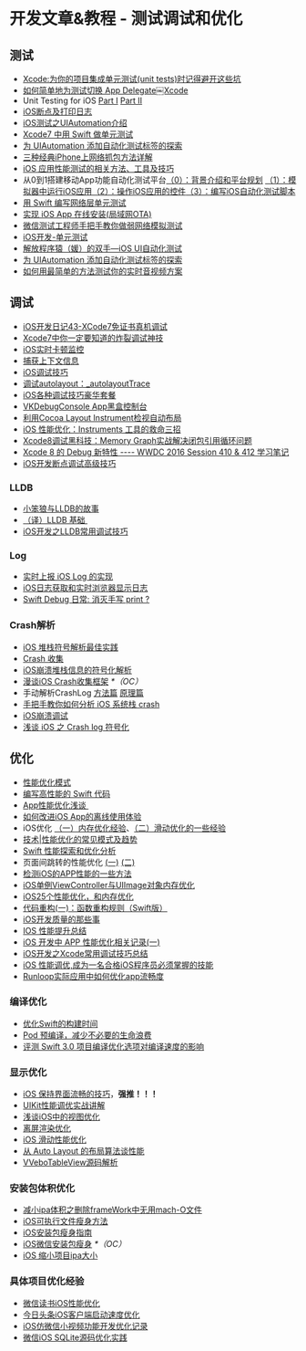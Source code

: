 # 开发文章&教程 - 测试调试和优化
## 测试
- [Xcode:为你的项目集成单元测试(unit tests)时记得避开这些坑][1]
- [如何简单地为测试切换 App Delegate￼Xcode][2] 
- Unit Testing for iOS [Part Ⅰ][3] [Part Ⅱ][4]
- [iOS断点及打印日志][5]
- [iOS测试之UIAutomation介绍][6]
- [Xcode7 中用 Swift 做单元测试][7]
- [为 UIAutomation 添加自动化测试标签的探索][8]
- [三种经典iPhone上网络抓包方法详解][9]
- [iOS 应用性能测试的相关方法、工具及技巧][10]
- 从0到1搭建移动App功能自动化测试平台[（0）：背景介绍和平台规划][11] [（1）：模拟器中运行iOS应用][12][（2）：操作iOS应用的控件][13][（3）：编写iOS自动化测试脚本][14]
- [用 Swift 编写网络层单元测试][15]
- [实现 iOS App 在线安装(局域网OTA)][16]
- [微信测试工程师手把手教你做弱网络模拟测试][17]
- [iOS开发-单元测试][18]
- [解放程序猿（媛）的双手—iOS UI自动化测试][19]
- [为 UIAutomation 添加自动化测试标签的探索][20]
- [如何用最简单的方法测试你的实时音视频方案][21]

## 调试
- [iOS开发日记43-XCode7免证书真机调试][22]
- [Xcode7中你一定要知道的炸裂调试神技][23]
- [iOS实时卡顿监控][24]
- [捕获上下文信息][25]
- [iOS调试技巧][26]
- [调试autolayout：\_autolayoutTrace][27]
- [iOS各种调试技巧豪华套餐][28]
- [VKDebugConsole App黑盒控制台][29]
- [利用Cocoa Layout Instrument检视自动布局][30]
- [iOS 性能优化：Instruments 工具的救命三招][31]
- [Xcode8调试黑科技：Memory Graph实战解决闭包引用循环问题][32]
- [Xcode 8 的 Debug 新特性 ---- WWDC 2016 Session 410 & 412 学习笔记][33]
- [iOS开发断点调试高级技巧][34]

### LLDB
- [小笨狼与LLDB的故事][35]
- [（译）LLDB 基础 ][36]
- [iOS开发之LLDB常用调试技巧][37]

### Log
- [实时上报 iOS Log 的实现][38]
- [iOS日志获取和实时浏览器显示日志][39]
- [Swift Debug 日常: 消灭手写 print ?][40]

### Crash解析
- [iOS 堆栈符号解析最佳实践][41]
- [Crash 收集][42]
- [iOS崩溃堆栈信息的符号化解析][43]
- [漫谈iOS Crash收集框架][44] _\*（OC）_
- 手动解析CrashLog [方法篇][45] [原理篇][46]
- [手把手教你如何分析 iOS 系统栈 crash][47]
- [iOS崩溃调试][48]
- [浅谈 iOS 之 Crash log 符号化][49]

## 优化
- [性能优化模式][50]
- [编写高性能的 Swift 代码][51]
- [App性能优化浅谈 ][52]
- [如何改进iOS App的离线使用体验][53]
- iOS优化 [（一）内存优化经验][54]、[（二）滑动优化的一些经验][55]
- [技术|性能优化的常见模式及趋势][56]
- [Swift 性能探索和优化分析][57]
- 页面间跳转的性能优化 [(一)][58] [(二)][59]
- [检测iOS的APP性能的一些方法][60]
- [iOS单例ViewController与UIImage对象内存优化][61]
- [iOS25个性能优化，和内存优化][62]
- [代码重构(一)：函数重构规则（Swift版）][63]
- [iOS开发质量的那些事][64]
- [IOS 性能提升总结][65]
- [iOS 开发中 APP 性能优化相关记录(一)][66]
- [iOS开发之Xcode常用调试技巧总结][67]
- [iOS 性能调优,成为一名合格iOS程序员必须掌握的技能][68]
- [Runloop实际应用中如何优化app流畅度][69]

### 编译优化
- [优化Swift的构建时间][70]
- [Pod 预编译，减少不必要的生命浪费][71]
- [评测 Swift 3.0 项目编译优化选项对编译速度的影响][72]

### 显示优化
- [iOS 保持界面流畅的技巧][73]，**强推！！！**
- [UIKit性能调优实战讲解][74]
- [浅谈iOS中的视图优化][75]
- [离屏渲染优化][76]
- [iOS 滑动性能优化][77]
- [从 Auto Layout 的布局算法谈性能][78]
- [VVeboTableView源码解析][79]

### 安装包体积优化
- [减小ipa体积之删除frameWork中无用mach-O文件][80]
- [iOS可执行文件瘦身方法][81]
- [iOS安装包瘦身指南][82]
- [iOS微信安装包瘦身][83] _\*（OC）_
- [iOS 缩小项目ipa大小][84]

### 具体项目优化经验
- [微信读书iOS性能优化][85]
- [今日头条iOS客户端启动速度优化][86]
- [iOS仿微信小视频功能开发优化记录][87]
- [微信iOS SQLite源码优化实践][88]

[1]:	http://www.jianshu.com/p/d15a7dea0c5a "Xcode:为你的项目集成单元测试(unit tests)时记得避开这些坑"
[2]:	http://www.cocoachina.com/ios/20151222/14766.html
[3]:	http://chengway.in/unit-testing-for-ios-part-i/ "Unit Testing for iOS Part Ⅰ"
[4]:	http://chengway.in/unit-testing-for-ios-part-ii/ "Unit Testing for iOS Part Ⅱ"
[5]:	http://www.cnblogs.com/jsin-han/p/5156384.html "iOS断点及打印日志"
[6]:	http://summertreee.github.io/blog/2016/02/29/iosce-shi-zhi-uiautomationjie-shao/ "iOS测试之UIAutomation介绍"
[7]:	http://swift.gg/2016/03/23/unit-testing-swift/ "Xcode7 中用 Swift 做单元测试"
[8]:	http://yulingtianxia.com/blog/2016/03/28/Add-UITest-Label-for-UIAutomation/ "为 UIAutomation 添加自动化测试标签的探索"
[9]:	http://www.cnblogs.com/TingyunAPM/p/5302867.html "三种经典iPhone上网络抓包方法详解"
[10]:	http://ios.jobbole.com/84918/ "iOS 应用性能测试的相关方法、工具及技巧"
[11]:	http://debugtalk.com/post/build-app-automated-test-platform-from-0-to-1-backgroud-introduction "从0到1搭建移动App功能自动化测试平台（0）：背景介绍和平台规划"
[12]:	http://debugtalk.com/post/build-app-automated-test-platform-from-0-to-1-Appium-inspector-iOS-simulator "从0到1搭建移动App功能自动化测试平台（1）：模拟器中运行iOS应用"
[13]:	http://debugtalk.com/post/build-app-automated-test-platform-from-0-to-1-Appium-interrogate-iOS-UI "从0到1搭建移动App功能自动化测试平台（2）：操作iOS应用的控件"
[14]:	http://debugtalk.com/post/build-app-automated-test-platform-from-0-to-1-write-iOS-testcase-scripts "从0到1搭建移动App功能自动化测试平台（3）：编写iOS自动化测试脚本"
[15]:	http://www.jianshu.com/p/9a89aea48257 "用 Swift 编写网络层单元测试"
[16]:	http://www.jianshu.com/p/0546968b2d91 "实现 iOS App 在线安装(局域网OTA)"
[17]:	http://mp.weixin.qq.com/s?__biz=MzAxMzYyNDkyNA==&mid=2651332070&idx=1&sn=2fae22d0089b0af8ace73280f05492b1&scene=1&srcid=0530uZEAvbQFuj1HUrTYUtVd#wechat_redirect
[18]:	http://www.jianshu.com/p/11124d7f4968 "iOS开发-单元测试"
[19]:	http://tmq.qq.com/2016/06/uitestingiosautomation/ "解放程序猿（媛）的双手—iOS UI自动化测试"
[20]:	http://yulingtianxia.com/blog/2016/03/28/Add-UITest-Label-for-UIAutomation/ "为 UIAutomation 添加自动化测试标签的探索"
[21]:	http://www.52im.net/thread-535-1-1.html
[22]:	http://www.cnblogs.com/Twisted-Fate/p/4935487.html "iOS开发日记43-XCode7免证书真机调试"
[23]:	http://www.jianshu.com/p/70ed36cf8a98
[24]:	http://www.tanhao.me/code/151113.html/ "iOS实时卡顿监控"
[25]:	http://swift.gg/2015/11/16/capturing-context-swiftlang/ "捕获上下文信息"
[26]:	http://www.henishuo.com/ios-lldb-debug-tech/ "iOS调试技巧"
[27]:	http://www.jianshu.com/p/3d642af85171 "调试autolayout：_autolayoutTrace（20160323补充）"
[28]:	http://www.cnblogs.com/androidshouce/p/5586212.html "iOS各种调试技巧豪华套餐"
[29]:	http://awhisper.github.io/2016/05/22/VKDebugConsole-App%E9%BB%91%E7%9B%92%E6%8E%A7%E5%88%B6%E5%8F%B0/ "VKDebugConsole App黑盒控制台"
[30]:	http://www.cocoachina.com/ios/20151105/13927.html
[31]:	https://blog.leancloud.cn/2835/
[32]:	http://www.jianshu.com/p/f792f9aa2e45 "Xcode8调试黑科技：Memory Graph实战解决闭包引用循环问题"
[33]:	http://www.jianshu.com/p/074072c33916 "Xcode 8 的 Debug 新特性 ---- WWDC 2016 Session 410 & 412 学习笔记"
[34]:	http://www.jianshu.com/p/8e9fc9a8ab78
[35]:	http://www.jianshu.com/p/e89af3e9a8d7 "小笨狼与LLDB的故事"
[36]:	https://segmentfault.com/a/1190000004976815 "[译] LLDB 基础"
[37]:	http://devthinking.com/ios%E5%BC%80%E5%8F%91%E4%B9%8Blldb%E5%B8%B8%E7%94%A8%E8%B0%83%E8%AF%95%E6%8A%80%E5%B7%A7/
[38]:	http://mp.weixin.qq.com/s?__biz=MzIwMTYzMzcwOQ==&mid=2650948350&idx=1&sn=102e05d9ffb80ede917cf3f3b5959e19&scene=1&srcid=05294DgJYqxeAuyOCIlBuPkU&from=groupmessage&isappinstalled=0#wechat_redirect
[39]:	https://yohunl.com/iosri-zhi-huo-qu-he-shi-shi-liu-lan-qi-xian-shi-ri-zhi/ "iOS日志获取和实时浏览器显示日志"
[40]:	http://www.jianshu.com/p/55ce421e47e9 "Swift Debug 日常: 消灭手写 print ?"
[41]:	http://mp.weixin.qq.com/s?__biz=MzI1MTA1MzM2Nw==&mid=2649796873&idx=1&sn=277473e13b99b6488609181df7b3b9ff&chksm=f1fcc551c68b4c47f95a6519c0a863c9c6fb29f278903c1b8c5bb036bf26783fb9431c9d6461&scene=0#wechat_redirect
[42]:	https://wilddylan.github.io/2016/08/05/Crash/ "Crash 收集"
[43]:	http://crash.163.com/#news/!newsId=25 "iOS崩溃堆栈信息的符号化解析"
[44]:	http://nianxi.net/ios/ios-crash-reporter/
[45]:	http://foggry.com/blog/2015/07/27/ru-he-shou-dong-jie-xi-crashlog/ "手动解析CrashLog之----方法篇"
[46]:	http://foggry.com/blog/2015/08/10/ru-he-shou-dong-jie-xi-crashlogzhi-yuan-li-pian/ "手动解析CrashLog之----原理篇"
[47]:	http://bugly.qq.com/bbs/forum.php?mod=viewthread&tid=194
[48]:	http://www.jianshu.com/p/77660e626874 "iOS崩溃调试"
[49]:	http://news.oneapm.com/crash-log-ios/ "浅谈 iOS 之 Crash log 符号化"
[50]:	http://tech.meituan.com/performance_tuning_pattern.html "性能优化模式"
[51]:	http://www.oschina.net/translate/swift-optimizationtips
[52]:	http://blog.csdn.net/wwj_748/article/details/50322581 "App性能优化浅谈"
[53]:	http://www.cnblogs.com/jgCho/p/5287185.html "如何改进iOS App的离线使用体验"
[54]:	http://www.jianshu.com/p/ef52250df748 "iOS优化（一）内存优化经验"
[55]:	http://www.jianshu.com/p/f72da9dd48e2 "iOS优化（二）滑动优化的一些经验"
[56]:	http://mp.weixin.qq.com/s?__biz=MzA5MTA0NjgzMQ==&mid=402378996&idx=1&sn=375044215c5189638570291fb89afa45&scene=1&srcid=0107C7OW9W8ANejPmmfcVRrB&from=groupmessage&isappinstalled=0#wechat_redirect
[57]:	https://onevcat.com/2016/02/swift-performance/ "Swift 性能探索和优化分析"
[58]:	http://www.jianshu.com/p/77847c0027c9 "页面间跳转的性能优化(一)"
[59]:	http://www.jianshu.com/p/92532c2b1d55 "页面间跳转的性能优化(二)"
[60]:	http://www.starming.com/index.php
[61]:	http://blog.talisk.cn/blog/2016/03/30/iOS-Singleton-ViewController-Performance-optimization/
[62]:	http://www.cnblogs.com/GYCocoa/p/5404325.html "iOS25个性能优化，和内存优化"
[63]:	http://www.cnblogs.com/ludashi/p/5223241.html "代码重构(一)：函数重构规则（Swift版）"
[64]:	http://crash.163.com/#news/!newsId=12 "iOS开发质量的那些事"
[65]:	http://www.jianshu.com/p/866ba7a38a23 "IOS 性能提升总结"
[66]:	http://devxiaofan.com/2016/10/07/iOS-%E5%BC%80%E5%8F%91%E4%B8%AD-APP-%E6%80%A7%E8%83%BD%E4%BC%98%E5%8C%96%E7%9B%B8%E5%85%B3%E8%AE%B0%E5%BD%95-%E4%B8%80/ "iOS 开发中 APP 性能优化相关记录(一)"
[67]:	http://www.jianshu.com/p/d8bc3d74dc3e
[68]:	http://www.jianshu.com/p/05b68c84913a
[69]:	http://www.jianshu.com/p/2db318d68e7e
[70]:	http://geek.csdn.net/news/detail/73501
[71]:	https://mp.weixin.qq.com/s?__biz=MzIwMTYzMzcwOQ==&mid=2650948341&idx=1&sn=bf12097fe33d3bb553fab040a394eab6
[72]:	https://zhuanlan.zhihu.com/p/23169818
[73]:	http://blog.ibireme.com/2015/11/12/smooth_user_interfaces_for_ios/
[74]:	http://www.jianshu.com/p/619cf14640f3 "UIKit性能调优实战讲解"
[75]:	http://www.jianshu.com/p/5c968a240e27 "浅谈iOS中的视图优化"
[76]:	http://www.jianshu.com/p/ca51c9d3575b "离屏渲染优化"
[77]:	http://www.cnblogs.com/smileEvday/articles/iOS_performance.html "iOS 滑动性能优化"
[78]:	http://draveness.me/layout-performance/ "从 Auto Layout 的布局算法谈性能"
[79]:	http://www.jianshu.com/p/78027a3a2c41
[80]:	http://jaq.alibaba.com/community/art/show?articleid=229 "减小ipa体积之删除frameWork中无用mach-O文件"
[81]:	http://www.cnblogs.com/jgCho/p/5627169.html "iOS可执行文件瘦身方法"
[82]:	http://www.zoomfeng.com/blog/ipa-size-thin.html "iOS安装包瘦身指南"
[83]:	https://mp.weixin.qq.com/s?__biz=MzAwNDY1ODY2OQ==&mid=207986417&idx=1&sn=77ea7d8e4f8ab7b59111e78c86ccfe66&scene=1&srcid=1024pgRuhHtElUqPlXjsizht&key=b410d3164f5f798e9752971b4cb76dd5efae6b5c2f1f10cbafd3573c6186c16ee60ce346711f7433ff6ab0d6aa974e3e&ascene=0&uin=MTQxOTU1ODg4MQ==&devicetype=iMac+MacBookPro11,5+OSX+OSX+10.11+build(15A284)&version=11020201&pass_ticket=h1CfhovWAS61j24tFYTljyTFl4r9BUlFON7H+Nl6hMV1ZpVN2kG4/LL6yxnDUjd9
[84]:	http://www.jianshu.com/p/fe857394a61f
[85]:	http://dev.qq.com/topic/578c93ca9644bd524bfcabe8
[86]:	https://techblog.toutiao.com/2017/01/17/iosspeed/
[87]:	http://www.jianshu.com/p/6d35bb53f4ac "iOS仿微信小视频功能开发优化记录"
[88]:	http://mp.weixin.qq.com/s?__biz=MzAwNDY1ODY2OQ==&mid=2649286361&idx=1&sn=78bbcda7f41a14291ad71289e4821f71&scene=0#wechat_redirect